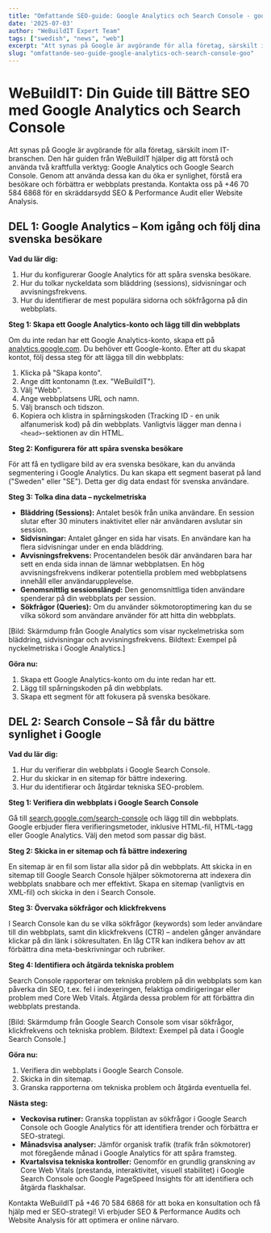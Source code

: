 ```yaml
---
title: "Omfattande SEO-guide: Google Analytics och Search Console - google analytics search console"
date: '2025-07-03'
author: "WeBuildIT Expert Team"
tags: ["swedish", "news", "web"]
excerpt: "Att synas på Google är avgörande för alla företag, särskilt inom IT-branschen.  Den här guiden från WeBuildIT hjälper di..."
slug: "omfattande-seo-guide-google-analytics-och-search-console-goo"
---
```

# WeBuildIT: Din Guide till Bättre SEO med Google Analytics och Search Console

Att synas på Google är avgörande för alla företag, särskilt inom IT-branschen.  Den här guiden från WeBuildIT hjälper dig att förstå och använda två kraftfulla verktyg: Google Analytics och Google Search Console. Genom att använda dessa kan du öka er synlighet, förstå era besökare och förbättra er webbplats prestanda.  Kontakta oss på +46 70 584 6868 för en skräddarsydd SEO & Performance Audit eller Website Analysis.


## DEL 1: Google Analytics – Kom igång och följ dina svenska besökare

**Vad du lär dig:**

1.  Hur du konfigurerar Google Analytics för att spåra svenska besökare.
2.  Hur du tolkar nyckeldata som bläddring (sessions), sidvisningar och avvisningsfrekvens.
3.  Hur du identifierar de mest populära sidorna och sökfrågorna på din webbplats.


**Steg 1: Skapa ett Google Analytics-konto och lägg till din webbplats**

Om du inte redan har ett Google Analytics-konto, skapa ett på [analytics.google.com](analytics.google.com).  Du behöver ett Google-konto.  Efter att du skapat kontot, följ dessa steg för att lägga till din webbplats:

1. Klicka på "Skapa konto".
2. Ange ditt kontonamn (t.ex. "WeBuildIT").
3. Välj "Webb".
4. Ange webbplatsens URL och namn.
5. Välj bransch och tidszon.
6. Kopiera och klistra in spårningskoden (Tracking ID - en unik alfanumerisk kod) på din webbplats. Vanligtvis lägger man denna i `<head>`-sektionen av din HTML.


**Steg 2: Konfigurera för att spåra svenska besökare**

För att få en tydligare bild av era svenska besökare, kan du använda segmentering i Google Analytics.  Du kan skapa ett segment baserat på land ("Sweden" eller "SE"). Detta ger dig data endast för svenska användare.


**Steg 3: Tolka dina data – nyckelmetriska**

* **Bläddring (Sessions):**  Antalet besök från unika användare.  En session slutar efter 30 minuters inaktivitet eller när användaren avslutar sin session.
* **Sidvisningar:** Antalet gånger en sida har visats.  En användare kan ha flera sidvisningar under en enda bläddring.
* **Avvisningsfrekvens:** Procentandelen besök där användaren bara har sett en enda sida innan de lämnar webbplatsen. En hög avvisningsfrekvens indikerar potentiella problem med webbplatsens innehåll eller användarupplevelse.
* **Genomsnittlig sessionslängd:** Den genomsnittliga tiden användare spenderar på din webbplats per session.
* **Sökfrågor (Queries):** Om du använder sökmotoroptimering kan du se vilka sökord som användare använder för att hitta din webbplats.

[Bild: Skärmdump från Google Analytics som visar nyckelmetriska som bläddring, sidvisningar och avvisningsfrekvens. Bildtext: Exempel på nyckelmetriska i Google Analytics.]


**Göra nu:**

1.  Skapa ett Google Analytics-konto om du inte redan har ett.
2.  Lägg till spårningskoden på din webbplats.
3.  Skapa ett segment för att fokusera på svenska besökare.


## DEL 2: Search Console – Så får du bättre synlighet i Google

**Vad du lär dig:**

1. Hur du verifierar din webbplats i Google Search Console.
2. Hur du skickar in en sitemap för bättre indexering.
3. Hur du identifierar och åtgärdar tekniska SEO-problem.


**Steg 1: Verifiera din webbplats i Google Search Console**

Gå till [search.google.com/search-console](search.google.com/search-console) och lägg till din webbplats.  Google erbjuder flera verifieringsmetoder, inklusive HTML-fil, HTML-tagg eller Google Analytics. Välj den metod som passar dig bäst.


**Steg 2: Skicka in er sitemap och få bättre indexering**

En sitemap är en fil som listar alla sidor på din webbplats.  Att skicka in en sitemap till Google Search Console hjälper sökmotorerna att indexera din webbplats snabbare och mer effektivt.  Skapa en sitemap (vanligtvis en XML-fil) och skicka in den i Search Console.


**Steg 3: Övervaka sökfrågor och klickfrekvens**

I Search Console kan du se vilka sökfrågor (keywords) som leder användare till din webbplats, samt din klickfrekvens (CTR) – andelen gånger användare klickar på din länk i sökresultaten.  En låg CTR kan indikera behov av att förbättra dina meta-beskrivningar och rubriker.


**Steg 4: Identifiera och åtgärda tekniska problem**

Search Console rapporterar om tekniska problem på din webbplats som kan påverka din SEO, t.ex. fel i indexeringen, felaktiga omdirigeringar eller problem med Core Web Vitals.  Åtgärda dessa problem för att förbättra din webbplats prestanda.

[Bild: Skärmdump från Google Search Console som visar sökfrågor, klickfrekvens och tekniska problem. Bildtext: Exempel på data i Google Search Console.]


**Göra nu:**

1. Verifiera din webbplats i Google Search Console.
2. Skicka in din sitemap.
3. Granska rapporterna om tekniska problem och åtgärda eventuella fel.


**Nästa steg:**

* **Veckovisa rutiner:** Granska topplistan av sökfrågor i Google Search Console och Google Analytics för att identifiera trender och förbättra er SEO-strategi.
* **Månadsvisa analyser:** Jämför organisk trafik (trafik från sökmotorer) mot föregående månad i Google Analytics för att spåra framsteg.
* **Kvartalsvisa tekniska kontroller:** Genomför en grundlig granskning av Core Web Vitals (prestanda, interaktivitet, visuell stabilitet) i Google Search Console och Google PageSpeed Insights för att identifiera och åtgärda flaskhalsar.

Kontakta WeBuildIT på +46 70 584 6868 för att boka en konsultation och få hjälp med er SEO-strategi! Vi erbjuder SEO & Performance Audits och Website Analysis för att optimera er online närvaro.
